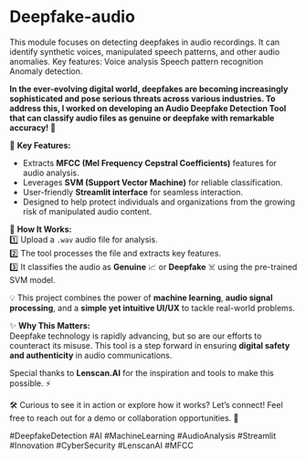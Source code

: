 # Deepfake-audio
This module focuses on detecting deepfakes in audio recordings. It can identify synthetic voices, manipulated speech patterns, and other audio anomalies.  Key features:  Voice analysis  Speech pattern recognition  Anomaly detection.

**In the ever-evolving digital world, deepfakes are becoming increasingly sophisticated and pose serious threats across various industries. To address this, I worked on developing an **Audio Deepfake Detection Tool** that can classify audio files as **genuine or deepfake** with remarkable accuracy! 🚀**  

🔗 **Key Features:**  
- Extracts **MFCC (Mel Frequency Cepstral Coefficients)** features for audio analysis.  
- Leverages **SVM (Support Vector Machine)** for reliable classification.  
- User-friendly **Streamlit interface** for seamless interaction.  
- Designed to help protect individuals and organizations from the growing risk of manipulated audio content.  

🎯 **How It Works:**  
1️⃣ Upload a `.wav` audio file for analysis.  
2️⃣ The tool processes the file and extracts key features.  
3️⃣ It classifies the audio as **Genuine** 📈 or **Deepfake** ☠️ using the pre-trained SVM model.  

💡 This project combines the power of **machine learning**, **audio signal processing**, and a **simple yet intuitive UI/UX** to tackle real-world problems.  

✨ **Why This Matters:**  
Deepfake technology is rapidly advancing, but so are our efforts to counteract its misuse. This tool is a step forward in ensuring **digital safety and authenticity** in audio communications.  

Special thanks to **Lenscan.AI** for the inspiration and tools to make this possible. ⚡  

🛠️ Curious to see it in action or explore how it works? Let’s connect! Feel free to reach out for a demo or collaboration opportunities. 🙌  

#DeepfakeDetection #AI #MachineLearning #AudioAnalysis #Streamlit #Innovation #CyberSecurity #LenscanAI #MFCC

